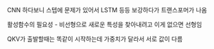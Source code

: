 CNN 하다보니 스텝에 문제가 있어서 LSTM 등등 보강하다가 트랜스포머가 나옴

활성함수의 필요성 - 비선형으로 새로운 특성을 찾아내려고
이게 없으면 선형임

QKV가 출발할때는 똑같이 시작하는데 가중치가 달라서 서로 값이 다름
